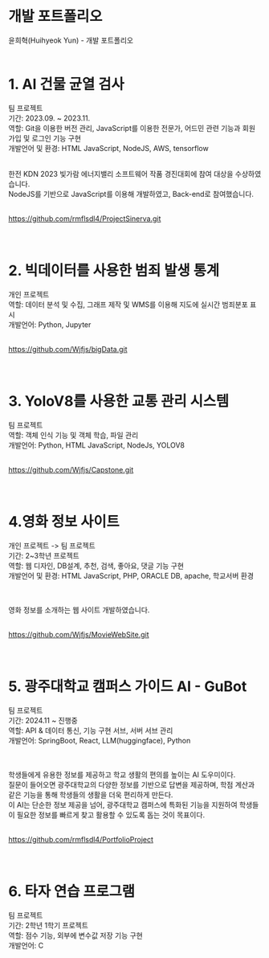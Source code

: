 # 개발 포트폴리오<br>
윤희혁(Huihyeok Yun) - 개발 포트폴리오<br><br>

# 1. AI 건물 균열 검사<br>
팀 프로젝트<br>
기간: 2023.09. ~ 2023.11.<br>
역할: Git을 이용한 버전 관리, JavaScript를 이용한 전문가, 어드민 관련 기능과 회원가입 및 로그인 기능 구현<br>
개발언어 및 환경: HTML JavaScript, NodeJS, AWS, tensorflow<br><br>

한전 KDN 2023 빛가람 에너지밸리 소프트웨어 작품 경진대회에 참여 대상을 수상하였습니다.<br>
NodeJS를 기반으로 JavaScript를 이용해 개발하였고, Back-end로 참여했습니다.<br><br>

<a>https://github.com/rmflsdl4/ProjectSinerva.git</a><br><br><br>

# 2. 빅데이터를 사용한 범죄 발생 통계<br>
개인 프로젝트<br>
역할: 데이터 분석 및 수집, 그래프 제작 및 WMS를 이용해 지도에 실시간 범죄분포 표시<br>
개발언어: Python, Jupyter<br><br>

<a>https://github.com/Wjfjs/bigData.git</a><br><br><br>

# 3. YoloV8를 사용한 교통 관리 시스템<br>
팀 프로젝트<br>
역할: 객체 인식 기능 및 객체 학습, 파일 관리<br>
개발언어: Python, HTML JavaScript, NodeJs, YOLOV8<br><br>

<a>https://github.com/Wjfjs/Capstone.git</a><br><br><br>

# 4.영화 정보 사이트<br>
개인 프로젝트 -> 팀 프로젝트<br>
기간: 2~3학년 프로젝트<br>
역할: 웹 디자인, DB설계, 추천, 검색, 좋아요, 댓글 기능 구현<br>
개발언어 및 환경: HTML JavaScript, PHP, ORACLE DB, apache, 학교서버 환경<br><br><br>

영화 정보를 소개하는 웹 사이트 개발하였습니다.<br><br>

<a>https://github.com/Wjfjs/MovieWebSite.git</a><br><br><br>

# 5. 광주대학교 캠퍼스 가이드 AI - GuBot<br>
팀 프로젝트<br>
기간: 2024.11 ~ 진행중 <br>
역할: API & 데이터 통신, 기능 구현 서브, 서버 서브 관리 <br>
개발언어: SpringBoot, React, LLM(huggingface), Python<br><br><br>

학생들에게 유용한 정보를 제공하고 학교 생활의 편의를 높이는 AI 도우미이다. <br>
질문이 들어오면 광주대학교의 다양한 정보를 기반으로 답변을 제공하며, 학점 계산과 같은 기능을 통해 학생들의 생활을 더욱 편리하게 만든다.<br>
이 AI는 단순한 정보 제공을 넘어, 광주대학교 캠퍼스에 특화된 기능을 지원하여 학생들이 필요한 정보를 빠르게 찾고 활용할 수 있도록 돕는 것이 목표이다.<br><br>

<a>https://github.com/rmflsdl4/PortfolioProject</a><br><br><br>

# 6. 타자 연습 프로그램<br>
팀 프로젝트<br>
기간: 2학년 1학기 프로젝트<br>
역할: 점수 기능, 외부에 변수값 저장 기능 구현<br>
개발언어: C<br><br><br>
